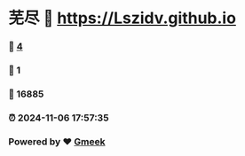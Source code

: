 # 芜尽 :link: https://Lszidv.github.io 
### :page_facing_up: [4](https://Lszidv.github.io/tag.html) 
### :speech_balloon: 1 
### :hibiscus: 16885 
### :alarm_clock: 2024-11-06 17:57:35 
### Powered by :heart: [Gmeek](https://github.com/Meekdai/Gmeek)
